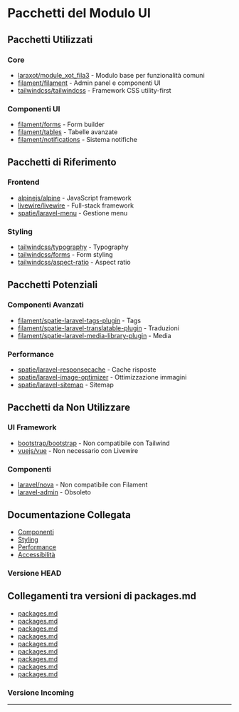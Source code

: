 # Pacchetti del Modulo UI

## Pacchetti Utilizzati

### Core
- [laraxot/module_xot_fila3](../Xot/docs/packages.md) - Modulo base per funzionalità comuni
- [filament/filament](https://filamentphp.com) - Admin panel e componenti UI
- [tailwindcss/tailwindcss](https://tailwindcss.com) - Framework CSS utility-first

### Componenti UI
- [filament/forms](https://filamentphp.com/docs/forms) - Form builder
- [filament/tables](https://filamentphp.com/docs/tables) - Tabelle avanzate
- [filament/notifications](https://filamentphp.com/docs/notifications) - Sistema notifiche

## Pacchetti di Riferimento

### Frontend
- [alpinejs/alpine](https://github.com/alpinejs/alpine) - JavaScript framework
- [livewire/livewire](https://laravel-livewire.com) - Full-stack framework
- [spatie/laravel-menu](https://github.com/spatie/laravel-menu) - Gestione menu

### Styling
- [tailwindcss/typography](https://github.com/tailwindlabs/tailwindcss-typography) - Typography
- [tailwindcss/forms](https://github.com/tailwindlabs/tailwindcss-forms) - Form styling
- [tailwindcss/aspect-ratio](https://github.com/tailwindlabs/tailwindcss-aspect-ratio) - Aspect ratio

## Pacchetti Potenziali

### Componenti Avanzati
- [filament/spatie-laravel-tags-plugin](https://github.com/filamentphp/spatie-laravel-tags-plugin) - Tags
- [filament/spatie-laravel-translatable-plugin](https://github.com/filamentphp/spatie-laravel-translatable-plugin) - Traduzioni
- [filament/spatie-laravel-media-library-plugin](https://github.com/filamentphp/spatie-laravel-media-library-plugin) - Media

### Performance
- [spatie/laravel-responsecache](https://github.com/spatie/laravel-responsecache) - Cache risposte
- [spatie/laravel-image-optimizer](https://github.com/spatie/laravel-image-optimizer) - Ottimizzazione immagini
- [spatie/laravel-sitemap](https://github.com/spatie/laravel-sitemap) - Sitemap

## Pacchetti da Non Utilizzare

### UI Framework
- [bootstrap/bootstrap](https://github.com/twbs/bootstrap) - Non compatibile con Tailwind
- [vuejs/vue](https://github.com/vuejs/vue) - Non necessario con Livewire

### Componenti
- [laravel/nova](https://nova.laravel.com) - Non compatibile con Filament
- [laravel-admin](https://github.com/z-song/laravel-admin) - Obsoleto

## Documentazione Collegata

- [Componenti](packages/components.md)
- [Styling](packages/styling.md)
- [Performance](packages/performance.md)
- [Accessibilità](packages/accessibility.md) 
### Versione HEAD


## Collegamenti tra versioni di packages.md
* [packages.md](../../../Gdpr/docs/packages.md)
* [packages.md](../../../Notify/docs/packages.md)
* [packages.md](../../../Xot/docs/packages.md)
* [packages.md](../../../User/docs/packages.md)
* [packages.md](../../../UI/docs/packages.md)
* [packages.md](../../../Lang/docs/packages.md)
* [packages.md](../../../Job/docs/packages.md)
* [packages.md](../../../Media/docs/packages.md)
* [packages.md](../../../Tenant/docs/packages.md)


### Versione Incoming


---

